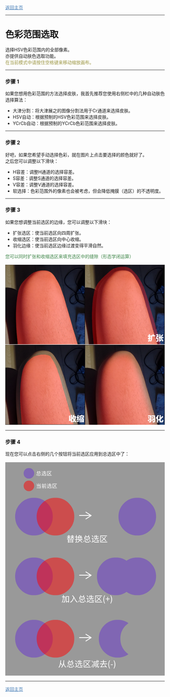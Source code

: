 <a href="./GUI/Help/main_cn_s.md"><font color=#437BB5><u>返回主页</u></font></a>

---
# 色彩范围选取
选择HSV色彩范围内的全部像素。  
亦提供自动肤色选取功能。  
<font color=#9C9642>在当前模式中请按住空格键来移动缩放画布。</font>

---
### 步骤 1
如果您想用色彩范围的方法选择皮肤，我首先推荐您使用右侧栏中的几种自动肤色选择算法：
* 大津分割：将大津展之的图像分割法用于Cr通道来选择皮肤。
* HSV自动：根据预制的HSV色彩范围来选择皮肤。
* YCrCb自动：根据预制的YCrCb色彩范围来选择皮肤。

---
### 步骤 2
好吧，如果您希望手动选择色彩，就在图片上点击要选择的颜色就好了。  
之后您可以调整以下滑块：
* H容差：调整H通道的选择容差。
* S容差：调整S通道的选择容差。
* V容差：调整V通道的选择容差。
* 软选择：色彩范围外的像素也会被考虑，但会降低掩膜（选区）的不透明度。

---
### 步骤 3
如果您想调整当前选区的边缘，您可以调整以下滑块：
* 扩张选区：使当前选区向四周扩张。
* 收缩选区：使当前选区向中心收缩。
* 羽化边缘：使当前选区边缘过渡变得平滑自然。

<font color=#40874A>您可以同时扩张和收缩选区来填充选区中的缝隙（形态学闭运算）</font>  
<br />
![Image](selection_edit_cn_s.png)

---
### 步骤 4
现在您可以点击右侧的几个按钮将当前选区应用到总选区中了：  
<br />
![Image](selection_apply_cn_s.png)

---
<a href="./GUI/Help/main_cn_s.md"><font color=#437BB5><u>返回主页</u></font></a>
